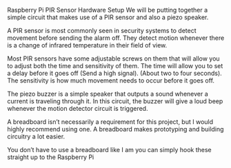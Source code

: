 Raspberry Pi PIR Sensor Hardware Setup
We will be putting together a simple circuit that makes use of a PIR sensor and also a piezo speaker.

A PIR sensor is most commonly seen in security systems to detect movement before sending the alarm off. They detect motion whenever there is a change of infrared temperature in their field of view.

Most PIR sensors have some adjustable screws on them that will allow you to adjust both the time and sensitivity of them. The time will allow you to set a delay before it goes off (Send a high signal). (About two to four seconds). The sensitivity is how much movement needs to occur before it goes off.

The piezo buzzer is a simple speaker that outputs a sound whenever a current is traveling through it. In this circuit, the buzzer will give a loud beep whenever the motion detector circuit is triggered.

A breadboard isn’t necessarily a requirement for this project, but I would highly recommend using one. A breadboard makes prototyping and building circuitry a lot easier.

You don’t have to use a breadboard like I am you can simply hook these straight up to the Raspberry Pi
